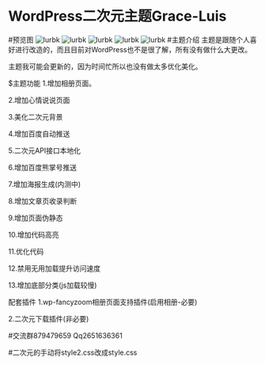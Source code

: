 # WordPress二次元主题Grace-Luis
#预览图
![lurbk](https://www.lurbk.com/wp-content/uploads/2020/02/202002031561315.jpg)
![lurbk](https://www.lurbk.com/wp-content/uploads/2020/02/2020-02-03T13-21-38.png)
![lurbk](https://www.lurbk.com/wp-content/uploads/2020/02/2020-02-03T13-09-17.png)
![lurbk](https://www.lurbk.com/wp-content/uploads/2020/02/2020-02-03T13-07-55.png)
![lurbk](https://www.lurbk.com/wp-content/uploads/2020/02/2020-02-03T14-07-06.png)
#主题介绍
主题是跟随个人喜好进行改造的，而且目前对WordPress也不是很了解，所有没有做什么大更改。

主题我可能会更新的，因为时间忙所以也没有做太多优化美化。

$主题功能
1.增加相册页面。

2.增加心情说说页面

3.美化二次元背景

4.增加百度自动推送

5.二次元API接口本地化

6.增加百度熊掌号推送

7.增加海报生成(内测中)

8.增加文章页收录判断

9.增加页面伪静态

10.增加代码高亮

11.优化代码

12.禁用无用加载提升访问速度

13.增加底部分类(js加载较慢)

配套插件
1.wp-fancyzoom相册页面支持插件(启用相册-必要)

2.二次元下载插件(非必要)

#交流群879479659 Qq2651636361

#二次元的手动将style2.css改成style.css
